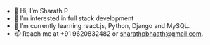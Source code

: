 - 👋 Hi, I’m Sharath P
- 👀 I’m interested in full stack development
- 🌱 I’m currently learning react.js, Python, Django and MySQL.
- 📫 Reach me at +91 9620832482 or sharathpbhaath@gmail.com.

<!---
sharathpbharath/sharathpbharath is a ✨ special ✨ repository because its `README.md` (this file) appears on your GitHub profile.
You can click the Preview link to take a look at your changes.
--->
